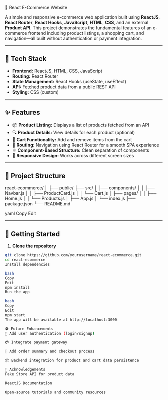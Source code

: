 🛒 React E-Commerce Website

A simple and responsive e-commerce web application built using **ReactJS**, **React Router**, **React Hooks**, **JavaScript**, **HTML**, **CSS**, and an external **Product API**. This project demonstrates the fundamental features of an e-commerce frontend including product listings, a shopping cart, and navigation—all built without authentication or payment integration.

---

## 🔧 Tech Stack

- **Frontend:** ReactJS, HTML, CSS, JavaScript  
- **Routing:** React Router  
- **State Management:** React Hooks (useState, useEffect)  
- **API:** Fetched product data from a public REST API  
- **Styling:** CSS (custom)

---

## ✨ Features

- 📦 **Product Listing:** Displays a list of products fetched from an API  
- 🔍 **Product Details:** View details for each product (optional)  
- 🛒 **Cart Functionality:** Add and remove items from the cart  
- 🧭 **Routing:** Navigation using React Router for a smooth SPA experience  
- ⚛️ **Component-Based Structure:** Clean separation of components  
- 🎨 **Responsive Design:** Works across different screen sizes

---

## 📁 Project Structure

react-ecommerce/
│
├── public/
├── src/
│ ├── components/
│ │ ├── Navbar.js
│ │ ├── ProductCard.js
│ │ └── Cart.js
│ ├── pages/
│ │ ├── Home.js
│ │ └── Products.js
│ ├── App.js
│ └── index.js
├── package.json
└── README.md

yaml
Copy
Edit

---

## 🚀 Getting Started

1. **Clone the repository**

```bash
git clone https://github.com/yourusername/react-ecommerce.git
cd react-ecommerce
Install dependencies

bash
Copy
Edit
npm install
Run the app

bash
Copy
Edit
npm start
The app will be available at http://localhost:3000

🛠️ Future Enhancements
🔐 Add user authentication (login/signup)

💳 Integrate payment gateway

🧾 Add order summary and checkout process

📦 Backend integration for product and cart data persistence

🙌 Acknowledgements
Fake Store API for product data

ReactJS Documentation

Open-source tutorials and community resources
